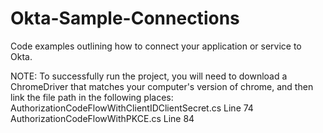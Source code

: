 # Okta-Sample-Connections
Code examples outlining how to connect your application or service to Okta.

NOTE: To successfully run the project, you will need to download a ChromeDriver that matches your computer's version of chrome, and then link the file path in the following places:
AuthorizationCodeFlowWithClientIDClientSecret.cs Line 74
AuthorizationCodeFlowWithPKCE.cs Line 84
